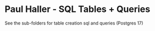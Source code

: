 # Paul Haller - SQL Tables + Queries
See the sub-folders for table creation sql and queries (Postgres 17)
